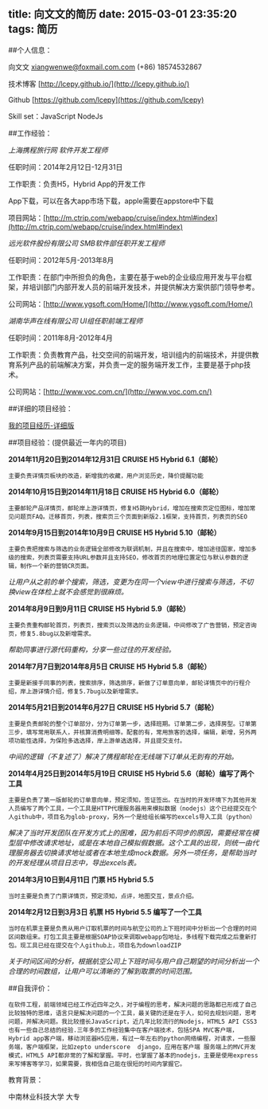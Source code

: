 title: 向文文的简历
date: 2015-03-01 23:35:20
tags: 简历
---

##个人信息：

向文文 xiangwenwe@foxmail.com.com  (+86) 18574532867 

技术博客 [http://lcepy.github.io/](http://lcepy.github.io/)

Github [https://github.com/lcepy](https://github.com/lcepy)

Skill set：JavaScript NodeJs

##工作经验：

*上海携程旅行网   软件开发工程师*

任职时间：2014年2月12日-12月31日

工作职责：负责H5，Hybrid App的开发工作

App下载，可以在各大app市场下载，apple需要在appstore中下载

项目网站：[http://m.ctrip.com/webapp/cruise/index.html#index](http://m.ctrip.com/webapp/cruise/index.html#index)

*远光软件股份有限公司    SMB软件部任职开发工程师*

任职时间：2012年5月-2013年8月

工作职责：在部门中所担负的角色，主要在基于web的企业级应用开发与平台框架，并培训部门内部开发人员的前端开发技术，并提供解决方案供部门领导参考。

公司网站：[http://www.ygsoft.com/Home/](http://www.ygsoft.com/Home/)

*湖南华声在线有限公司    UI组任职前端工程师*

任职时间：2011年8月-2012年4月

工作职责：负责教育产品，社交空间的前端开发，培训组内的前端技术，并提供教育系列产品的前端解决方案，并负责一定的服务端开发工作，主要是基于php技术。

公司网站：[http://www.voc.com.cn/](http://www.voc.com.cn/) 

##详细的项目经验：

[我的项目经历-详细版](http://lcepy.github.io/2014/11/14/%E6%88%91%E7%9A%84%E9%A1%B9%E7%9B%AE%E7%BB%8F%E5%8E%86/)

##项目经验：(提供最近一年内的项目)

**2014年11月20日到2014年12月31日 CRUISE H5 Hybrid 6.1（邮轮）**

	主要负责详情页板块的改造，新增我的收藏，用户浏览历史，降价提醒功能

**2014年10月15日到2014年11月18日 CRUISE H5 Hybrid 6.0（邮轮）**

	主要邮轮产品详情页，邮轮岸上游详情页，修复H5跳Hybrid，增加在搜索页定位图标，增加常见问题页FAQ。迁移首页，列表，搜索页三个页面到新版2.1框架，支持首页，列表页的SEO
	
**2014年9月15日到2014年10月9日 CRUISE H5 Hybrid 5.10（邮轮）**

	主要负责把搜索与筛选的业务逻辑全部修改为联调机制，并且在搜索中，增加途径国家，增加多级的搜索，列表页需要支持URL参数并且支持SEO，修改首页的地理位置定位与默认参数的逻辑，制作一个新的营销CR页面。
	
*让用户从之前的单个搜索，筛选，变更为在同一个view中进行搜索与筛选，不切换view在体检上就不会感觉到很麻烦。*

**2014年8月9日到9月11日 CRUISE H5 Hybrid 5.9（邮轮）**

	主要负责重构邮轮首页，列表页，搜索页以及筛选的业务逻辑，中间修改了广告营销，预定咨询页，修复5.8bug以及新增需求。
	
*帮助同事进行源代码重构，分享一些过往的开发经验。*

**2014年7月7日到2014年8月5日 CRUISE H5 Hybrid 5.8（邮轮）**

	主要是新接手同事的列表，搜索排序，筛选排序，新做了订单意向单，邮轮详情页中的行程介绍，岸上游详情介绍，修复5.7bug以及新增需求。

**2014年5月21日到2014年6月27日 CRUISE H5 Hybrid 5.7（邮轮）**

	主要是负责邮轮的整个订单部分，分为订单第一步，选择班期。订单第二步，选择房型。订单第三步，填写常用联系人，并核算消费明细等。配套的有，常用旅客的选择，编辑，新增，另外两项功能性选择，为保险多选选择，岸上游单选选择，并且提交支付。

*中间的逻辑（不复述了）解决了携程邮轮在无线端下订单从无到有的开始。*

**2014年4月25日到2014年5月19日 CRUISE H5 Hybrid 5.6（邮轮）编写了两个工具**

	主要是负责了第一版邮轮的订单意向单，预定须知，签证签出。在当时的开发环境下为其他开发人员编写了两个工具，一个工具是HTTP代理服务器用来模拟数据（nodejs）这个已经提交在个人github中，项目名为glob-proxy，另外一个是给组长编写的excels导入工具（python）
	
*解决了当时开发团队在开发方式上的困难，因为前后不同步的原因，需要经常在模型层中修改请求地址，或是在本地自己模拟假数据。这个工具的出现，则统一由代理服务器去切换请求地址或者在本地生成mock数据。另外一项任务，是帮助当时的开发经理从项目日志中，导出excels表。*

**2014年3月10日到4月11日 门票 H5 Hybrid 5.5**

	当时主要是负责了门票详情页，预定须知，点评，地图交互，景点介绍。
	
**2014年2月12日到3月3日  机票 H5 Hybrid 5.5  编写了一个工具**

	当时在机票主要是负责从用户订取机票的时间与航空公司的上下班时间中分析出一个合理的时间区间数组来。打包工具主要是根据SOAP协议来调取webapp包地址，多线程下载完成之后重新打包。现工具已经在提交在个人github上，项目名为downloadZIP
	
*关于时间区间的分析，根据航空公司上下班时间与用户自己期望的时间分析出一个合理的时间数组，让用户可以清晰的了解到取票的时间范围。*

##自我评价：

	在软件工程，前端领域已经工作近四年之久，对于编程的思考，解决问题的思路都已形成了自己比较独特的思维，语言只是解决问题的一个工具，最关键的还是在于人，如何去规划问题，思考问题，并解决问题。我比较擅长JavaScript，近几年比较流行的Nodejs，HTML5 API CSS3也有一些自己总结的经验.三年多的工作经验集中在客户端技术，包括SPA MVC客户端，Hybrid app客户端，移动浏览器H5应用，有过一年左右的python网络编程，对请求，一些服务端，客户端框架，比如zepto underscore  django，应用在客户端 服务端上的MVC开发模式，HTML5 API都非常的了解和掌握。平时，也掌握了基本的nodejs，主要是使用express来写博客等学习，如果需要，我相信自己能在很短的时间内掌握它。

教育背景：

中南林业科技大学    大专

